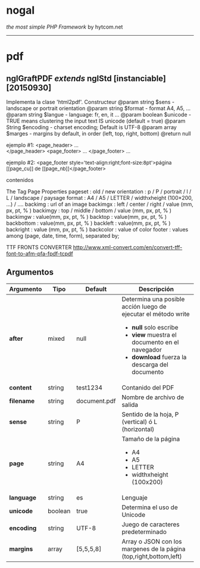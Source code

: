 # nogal
*the most simple PHP Framework* by hytcom.net
___
  

# pdf
## nglGraftPDF *extends* nglStd [instanciable] [20150930]
Implementa la clase 'html2pdf'.
Constructeur
@param	string		\$sens - landscape or portrait orientation
@param	string		\$format - format A4, A5, ...
@param	string		\$langue - language: fr, en, it ... 
@param	boolean		\$unicode - TRUE means clustering the input text IS unicode (default = true)
@param 	String		\$encoding - charset encoding; Default is UTF-8
@param	array		\$marges - margins by default, in order (left, top, right, bottom)
@return	null


ejemplo #1:
<page backtop='14mm' backbottom='14mm' backleft='10mm' backright='10mm' style='font-size: 10pt'>
<page_header> 
...              
</page_header> 
<page_footer> 
...
</page_footer> 
...
</page>


ejemplo #2:
<page backimg='http://abcontenidos.com/ab.jpg' backimgx='0' backimgy='0' backtop='140px' backbottom='40px' style='font-size: 10pt'>
<page_footer style='text-align:right;font-size:8pt'>página [[page_cu]] de [[page_nb]]</page_footer>

contenidos
</page>


The Tag Page Properties
pageset : old / new
orientation : p / P / portrait / l / L / landscape / paysage
format : A4 / A5 / LETTER / widthxheight (100×200, …) / ….
backimg : url of an image
backimgx : left / center / right / value (mm, px, pt, % )
backimgy : top / middle / bottom / value (mm, px, pt, % )
backimgw : value(mm, px, pt, % )
backtop : value(mm, px, pt, % )
backbottom : value(mm, px, pt, % )
backleft : value(mm, px, pt, % )
backright : value (mm, px, pt, % )
backcolor : value of color
footer : values among (page, date, time, form), separated by;


TTF FRONTS CONVERTER
http://www.xml-convert.com/en/convert-tff-font-to-afm-pfa-fpdf-tcpdf
  
## Argumentos
|Argumento|Tipo|Default|Descripción|
|---|---|---|---|
|**after**|mixed|null|Determina una posible acción luego de ejecutar el método write<ul><li>**null** solo escribe</li><li>**view** muestra el documento en el navegador</li><li>**download** fuerza la descarga del documento</li></ul>|
|**content**|string|test1234|Contanido del PDF|
|**filename**|string|document.pdf|Nombre de archivo de salida|
|**sense**|string|P|Sentido de la hoja, P (vertical) ó L (horizontal)|
|**page**|string|A4|Tamaño de la página<ul><li>A4</li><li>A5</li><li>LETTER</li><li>widthxheight (100x200)</li></ul>|
|**language**|string|es|Lenguaje|
|**unicode**|boolean|true|Determina el uso de Unicode|
|**encoding**|string|UTF-8|Juego de caracteres predeterminado|
|**margins**|array|[5,5,5,8]|Array o JSON con los margenes de la página (top,right,bottom,left)|
